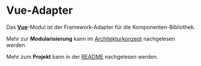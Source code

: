 # Vue-Adapter

Das [**Vue**](https://v3.vue.org)-Modul ist der Framework-Adapter für die Komponenten-Bibliothek.

Mehr zur **Modularisierung** kann im [Architekturkonzept](https://public-ui.github.io/docs/concepts/architecture) nachgelesen werden.

Mehr zum **Projekt** kann in der [README](https://public-ui.github.io/docs) nachgelesen werden.
